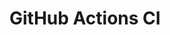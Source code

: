 # GitHub Actions CI































































































































































































































































































































































































































































































































































































































































































































































































































































































































































































































































































































































































































































































































































































































































































































































































































































































































































































































































































































































































































































































































































































































































































































































































































































































































































































































































































































































































































































































































































































































































































































































































































































































































































































































































































